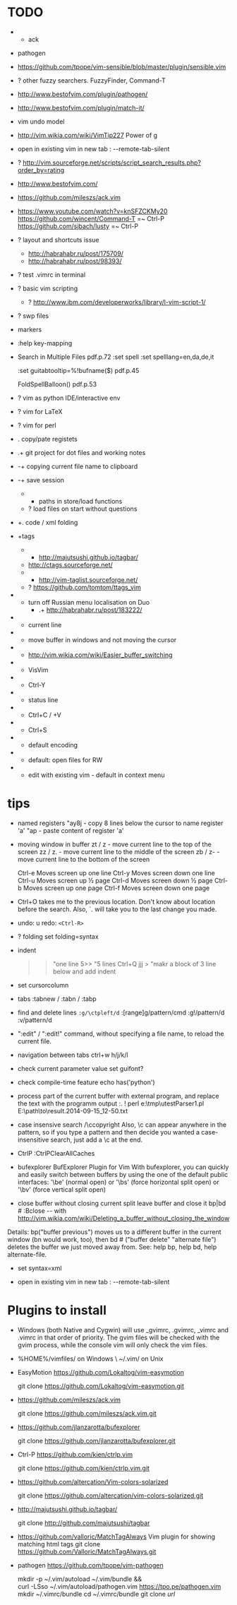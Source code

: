 
TODO
====
* + ack
* pathogen

* https://github.com/tpope/vim-sensible/blob/master/plugin/sensible.vim
* ? other fuzzy searchers. FuzzyFinder, Command-T
* <http://www.bestofvim.com/plugin/pathogen/>
* <http://www.bestofvim.com/plugin/match-it/>
* vim undo model 
* <http://vim.wikia.com/wiki/VimTip227> Power of g

* open in existing vim in new tab : --remote-tab-silent
* ? <http://vim.sourceforge.net/scripts/script_search_results.php?order_by=rating>

* <http://www.bestofvim.com/>

* <https://github.com/mileszs/ack.vim>

* https://www.youtube.com/watch?v=knSFZCKMy20
	https://github.com/wincent/Command-T =~ Ctrl-P
	https://github.com/sjbach/lusty  =~ Ctrl-P


* ? layout and shortcuts issue
	* http://habrahabr.ru/post/175709/
	* http://habrahabr.ru/post/98393/

* ? test .vimrc in terminal

* ? basic vim scripting
    * ? <http://www.ibm.com/developerworks/library/l-vim-script-1/>
* ? swp files

* markers

* :help key-mapping

* Search in Multiple Files
  pdf.p.72
  :set spell
  :set spelllang=en,da,de,it

  :set guitabtooltip=%!bufname($)
  pdf.p.45

  FoldSpellBalloon()
  pdf.p.53

* ? vim as python IDE/interactive env
* ? vim for LaTeX
* ? vim for perl

* . copy/pate registets
* .+ git project for dot files and working notes
* -+ copying current file name to clipboard
* -+ save session
    * - paths in store/load functions
    * ? load files on start without questions
* +. code / xml folding

* +tags
	* + <http://majutsushi.github.io/tagbar/>
    * <http://ctags.sourceforge.net/>
	* - <http://vim-taglist.sourceforge.net/>
	* ? <https://github.com/tomtom/ttags_vim>

* + turn off Russian menu localisation on Duo
	* .+ http://habrahabr.ru/post/183222/
* + current line 
* + move buffer in windows and not moving the cursor
* + <http://vim.wikia.com/wiki/Easier_buffer_switching>
* + VisVim
* + Ctrl-Y
* + status line
* + Ctrl+C / +V
* + Ctrl+S
* + default encoding
* + default: open files for RW
* + edit with existing vim - default in context menu

tips
====
* named registers
	"ay8j   - copy 8 lines below the cursor to name register 'a'
	"ap     - paste content of register 'a'

* moving window in buffer
	zt / z<Enter> - move current line to the top of the screen
	zz / z. - move current line to the middle of the screen
	zb / z- - move current line to the bottom of the screen

	Ctrl-e Moves screen up one line
	Ctrl-y Moves screen down one line
	Ctrl-u Moves screen up ½ page
	Ctrl-d Moves screen down ½ page
	Ctrl-b Moves screen up one page
	Ctrl-f Moves screen down one page

* Ctrl+O takes me to the previous location. Don't know about location before the search.
    Also, `. will take you to the last change you made.
 

* undo: u
  redo: ``<Ctrl-R>``

* ? folding
	set folding=syntax

* indent
	>> "one line
	5>> "5 lines
	Ctrl+Q jjj > "makr a block of 3 line below and add indent

* set cursorcolumn
* tabs
	:tabnew / :tabn / :tabp

* find and delete lines ``:g/\ctpleft/d``
    :[range]g/pattern/cmd
    :g!/pattern/d
    :v/pattern/d

* ":edit" / ":edit!" command, without specifying a file name, to reload the current file.

* navigation between tabs
	ctrl+w h/j/k/l

* check current parameter value
	set guifont?

* check compile-time feature
	echo has('python')

* process part of the current buffer with external program, and replace the text with the programm output
	:. ! perl e:\tmp\utestParser1.pl E:\path\to\result.2014-09-15_12-50.txt

* case insensive search
	/\ccopyright
	Also, \c can appear anywhere in the pattern, so if you type a pattern and then decide you wanted a case-insensitive search, just add a \c at the end.

* CtrlP
	:CtrlPClearAllCaches 

* bufexplorer
	BufExplorer Plugin for Vim
	With bufexplorer, you can quickly and easily switch between buffers by using the one of the default public interfaces:
	'\be' (normal open) or '\bs' (force horizontal split open) or '\bv' (force vertical split open)

* close buffer without closing current split
leave buffer and close it
	bp|bd #
	:Bclose -- with <http://vim.wikia.com/wiki/Deleting_a_buffer_without_closing_the_window>

Details: bp("buffer previous") moves us to a different buffer in the current window (bn would work, too), then bd # ("buffer delete" "alternate file") deletes the buffer we just moved away from. See: help bp, help bd, help alternate-file.

* set syntax=xml

* open in existing vim in new tab : --remote-tab-silent

Plugins to install
==================
* Windows (both Native and Cygwin) will use _gvimrc, .gvimrc, _vimrc and .vimrc in that order of priority. The gvim files will be checked with the gvim process, while the console vim will only check the vim files.

* %HOME%/vimfiles/ on Windows \ ~/.vim/ on Unix

* EasyMotion <https://github.com/Lokaltog/vim-easymotion>

	git clone https://github.com/Lokaltog/vim-easymotion.git

* <https://github.com/mileszs/ack.vim>

	git clone https://github.com/mileszs/ack.vim.git

* <https://github.com/jlanzarotta/bufexplorer>

	git clone https://github.com/jlanzarotta/bufexplorer.git

* Ctrl-P <https://github.com/kien/ctrlp.vim>

	git clone https://github.com/kien/ctrlp.vim.git

* <https://github.com/altercation/Vim-colors-solarized>

	git clone https://github.com/altercation/vim-colors-solarized.git

* <http://majutsushi.github.io/tagbar/>

	git clone http://github.com/majutsushi/tagbar

* <https://github.com/valloric/MatchTagAlways> Vim plugin for showing matching html tags
    git clone https://github.com/Valloric/MatchTagAlways.git

* pathogen <https://github.com/tpope/vim-pathogen>

    mkdir -p ~/.vim/autoload ~/.vim/bundle && \
    curl -LSso ~/.vim/autoload/pathogen.vim https://tpo.pe/pathogen.vim
    mkdir ~/.vimrc/bundle
    cd ~/.vimrc/bundle
    git clone _url_




